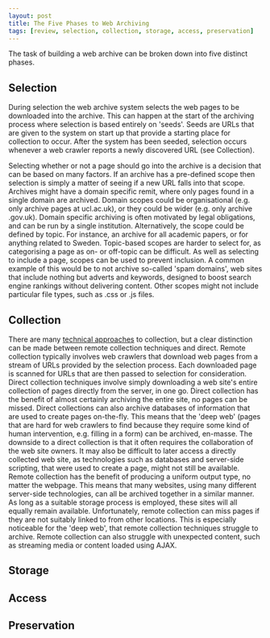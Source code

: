 ```yaml
---
layout: post
title: The Five Phases to Web Archiving
tags: [review, selection, collection, storage, access, preservation]
---
```


The task of building a web archive can be broken down into five distinct phases.

## Selection

During selection the web archive system selects the web pages to be downloaded into the archive. This can happen at the start of the archiving process where selection is based entirely on 'seeds'. Seeds are URLs that are given to the system on start up that provide a starting place for collection to occur. After the system has been seeded, selection occurs whenever a web crawler reports a newly discovered URL (see Collection).

Selecting whether or not a page should go into the archive is a decision that can be based on many factors. If an archive has a pre-defined scope then selection is simply a matter of seeing if a new URL falls into that scope. Archives might have a domain specific remit, where only pages found in a single domain are archived. Domain scopes could be organisational (e.g. only archive pages at ucl.ac.uk), or they could be wider (e.g. only archive .gov.uk). Domain specific archiving is often motivated by legal obligations, and can be run by a single institution. Alternatively, the scope could be defined by topic. For instance, an archive for all academic papers, or for anything related to Sweden. Topic-based scopes are harder to select for, as categorising a page as on- or off-topic can be difficult. As well as selecting to include a page, scopes can be used to prevent inclusion. A common example of this would be to not archive so-called 'spam domains', web sites that include nothing but adverts and keywords, designed to boost search engine rankings without delivering content. Other scopes might not include particular file types, such as .css or .js files.

## Collection

There are many [technical approaches](/blog/2013/06/14/Technical-approaches-to-collection/) to collection, but a clear distinction can be made between remote collection techniques and direct. Remote collection typically involves web crawlers that download web pages from a stream of URLs provided by the selection process. Each downloaded page is scanned for URLs that are then passed to selection for consideration. Direct collection techniques involve simply downloading a web site's entire collection of pages directly from the server, in one go. Direct collection has the benefit of almost certainly archiving the entire site, no pages can be missed. Direct collections can also archive databases of information that are used to create pages on-the-fly. This means that the 'deep web' (pages that are hard for web crawlers to find because they require some kind of human intervention, e.g. filling in a form) can be archived, en-masse. The downside to a direct collection is that it often requires the collaboration of the web site owners. It may also be difficult to later access a directly collected web site, as technologies such as databases and server-side scripting, that were used to create a page, might not still be available. Remote collection has the benefit of producing a uniform output type, no matter the webpage. This means that many websites, using many different server-side technologies, can all be archived together in a similar manner. As long as a suitable storage process is employed, these sites will all equally remain available. Unfortunately, remote collection can miss pages if they are not suitably linked to from other locations. This is especially noticeable for the 'deep web', that remote collection techniques struggle to archive. Remote collection can also struggle with unexpected content, such as streaming media or content loaded using AJAX.

## Storage

## Access

## Preservation